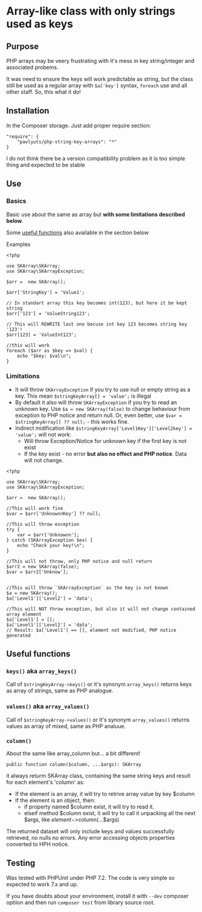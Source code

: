 # Array-like class with only strings used as keys
## Purpose
PHP arrays may be veery frustrating with it's mess in key string/integer and associated probems.

It was need to ensure the keys will work predictable as string, but the class still be used as a regular array with `$a['key']` syntax, `foreach` use and all other staff. So, this what it do!

## Installation
In the Composer storage. Just add proper require section:

    "require": {
        "pavlyuts/php-string-key-arrays": "*"
    }
    
I do not think there be a version compatibility problem as it is too simple thing and expected to be stable

## Use
### Basics
Basic use about the same as array but **with some limitations described below**.

Some [useful functions](#useful-functions) also available in the section below

Examples
```
<?php

use SKArray\SKArray;
use SKArray\SKArrayException;

$arr =  new SKArray();

$arr['StringKey'] = 'Value1';

// In standart array this key becomes int(123), but here it be kept string 
$arr['123'] = 'ValueString123';

// This will REWRITE last one becuse int key 123 becomes string key '123'!
$arr[123] = 'ValueInt123';

//this will work
foreach ($arr as $key => $val) {
    echo "$key: $val\n";
}
```
### Limitations
- It will throw `SKArrayException` if you try to use null or empty string as a key. This mean `$stringKeyArray[] = 'value';` is illegal
- By default it also will throw `SKArrayException` if you try to read an unknown key. Use `$a = new SKArray(false)` to change behaviour from exception to PHP notice and return null. Or, even better, use `$var = $stringKeyArray[] ?? null;` - this works fine.
- Indirect midification like `$stringKeyArray['Level1Key']['Level2key'] = 'value';` will not work:
  - Will throw Exception/Notice for unknown key if the first key is not exist
  - If the key exist - no error **but also no effect and PHP notice**. Data will not change.

```
<?php

use SKArray\SKArray;
use SKArray\SKArrayException;

$arr =  new SKArray();

//This will work fine
$var = $arr['UnknownnKey'] ?? null;

//This will throw exception
try {
    var = $arr['Unknownn'];
} catch (SKArrayException $ex) {
    echo "Check your key!\n";
}

//This will not throw, only PHP notice and null return
$arr2 = new SKArray(false);
$var = $arr2['Unknow'];


//This will throw `SKArrayException` as the key is not known
$a = new SKArray();
$a['Level1']['Level2'] = 'data';

//This will NOT throw exception, but also it will not change contained array element
$a['Level1'] = [];
$a['Level1']['Level2'] = 'data';
// Result: $a['Level1'] == [], element not modified, PHP notice generated
```
## Useful functions
### `keys()` aka `array_keys()`
Call of `$stringKeyArray->keys()` or it's synonym `array_keys()` returns keys as array of strings, same as PHP analogue.
### `values()` aka `array_values()`
Call of `$stringKeyArray->values()` or it's synonym `array_values()` returns values as array of mixed, same as PHP analuue.
### `column()`
 About the same like array_column but... a bit different!
```
public function column($column, ...$args): SKArray
```
it always returm SKArray class, containing the same string keys and result for each element's 'column' as:
- If the element is an array, it will try to retrive array value by key $column
- If the element is an object, then:
  - if property named $column exist, it will try to read it.
  - elseif method $column exist, it will try to call it unpacking all the next $args, like $element->$column(...$args)

The returned dataset will only include keys and values successfully retrieved, no nulls no errors. Any error accessing objects properties converted to HPH notice. 
## Testing
Was tested with PHPUnit under PHP 7.2. The code is very simple so expected to work 7.x and up.

If you have doubts about your environment, install it with `--dev` composer optiion and then run `composer test` from library source root.
